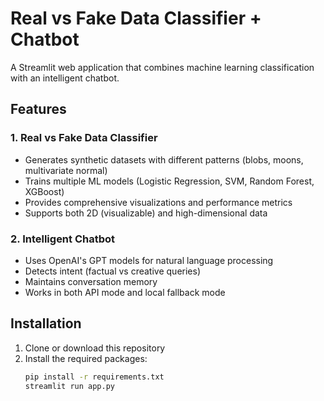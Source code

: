 # Real vs Fake Data Classifier + Chatbot

A Streamlit web application that combines machine learning classification with an intelligent chatbot.

## Features

### 1. Real vs Fake Data Classifier
- Generates synthetic datasets with different patterns (blobs, moons, multivariate normal)
- Trains multiple ML models (Logistic Regression, SVM, Random Forest, XGBoost)
- Provides comprehensive visualizations and performance metrics
- Supports both 2D (visualizable) and high-dimensional data

### 2. Intelligent Chatbot
- Uses OpenAI's GPT models for natural language processing
- Detects intent (factual vs creative queries)
- Maintains conversation memory
- Works in both API mode and local fallback mode

## Installation

1. Clone or download this repository
2. Install the required packages:
   ```bash
   pip install -r requirements.txt
   streamlit run app.py

